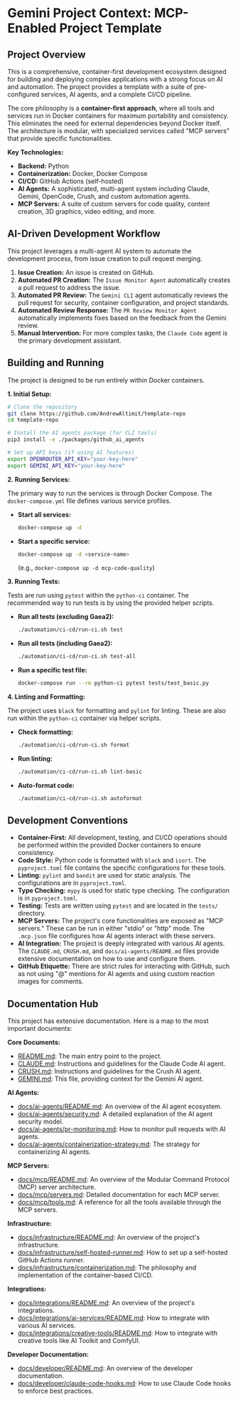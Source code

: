 # Gemini Project Context: MCP-Enabled Project Template

## Project Overview

This is a comprehensive, container-first development ecosystem designed for building and deploying complex applications with a strong focus on AI and automation. The project provides a template with a suite of pre-configured services, AI agents, and a complete CI/CD pipeline.

The core philosophy is a **container-first approach**, where all tools and services run in Docker containers for maximum portability and consistency. This eliminates the need for external dependencies beyond Docker itself. The architecture is modular, with specialized services called "MCP servers" that provide specific functionalities.

**Key Technologies:**

*   **Backend:** Python
*   **Containerization:** Docker, Docker Compose
*   **CI/CD:** GitHub Actions (self-hosted)
*   **AI Agents:** A sophisticated, multi-agent system including Claude, Gemini, OpenCode, Crush, and custom automation agents.
*   **MCP Servers:** A suite of custom servers for code quality, content creation, 3D graphics, video editing, and more.

## AI-Driven Development Workflow

This project leverages a multi-agent AI system to automate the development process, from issue creation to pull request merging.

1.  **Issue Creation:** An issue is created on GitHub.
2.  **Automated PR Creation:** The `Issue Monitor Agent` automatically creates a pull request to address the issue.
3.  **Automated PR Review:** The `Gemini CLI` agent automatically reviews the pull request for security, container configuration, and project standards.
4.  **Automated Review Response:** The `PR Review Monitor Agent` automatically implements fixes based on the feedback from the Gemini review.
5.  **Manual Intervention:** For more complex tasks, the `Claude Code` agent is the primary development assistant.

## Building and Running

The project is designed to be run entirely within Docker containers.

**1. Initial Setup:**

```bash
# Clone the repository
git clone https://github.com/AndrewAltimit/template-repo
cd template-repo

# Install the AI agents package (for CLI tools)
pip3 install -e ./packages/github_ai_agents

# Set up API keys (if using AI features)
export OPENROUTER_API_KEY="your-key-here"
export GEMINI_API_KEY="your-key-here"
```

**2. Running Services:**

The primary way to run the services is through Docker Compose. The `docker-compose.yml` file defines various service profiles.

*   **Start all services:**
    ```bash
    docker-compose up -d
    ```
*   **Start a specific service:**
    ```bash
    docker-compose up -d <service-name>
    ```
    (e.g., `docker-compose up -d mcp-code-quality`)

**3. Running Tests:**

Tests are run using `pytest` within the `python-ci` container. The recommended way to run tests is by using the provided helper scripts.

*   **Run all tests (excluding Gaea2):**
    ```bash
    ./automation/ci-cd/run-ci.sh test
    ```
*   **Run all tests (including Gaea2):**
    ```bash
    ./automation/ci-cd/run-ci.sh test-all
    ```
*   **Run a specific test file:**
    ```bash
    docker-compose run --rm python-ci pytest tests/test_basic.py
    ```

**4. Linting and Formatting:**

The project uses `black` for formatting and `pylint` for linting. These are also run within the `python-ci` container via helper scripts.

*   **Check formatting:**
    ```bash
    ./automation/ci-cd/run-ci.sh format
    ```
*   **Run linting:**
    ```bash
    ./automation/ci-cd/run-ci.sh lint-basic
    ```
*   **Auto-format code:**
    ```bash
    ./automation/ci-cd/run-ci.sh autoformat
    ```

## Development Conventions

*   **Container-First:** All development, testing, and CI/CD operations should be performed within the provided Docker containers to ensure consistency.
*   **Code Style:** Python code is formatted with `black` and `isort`. The `pyproject.toml` file contains the specific configurations for these tools.
*   **Linting:** `pylint` and `bandit` are used for static analysis. The configurations are in `pyproject.toml`.
*   **Type Checking:** `mypy` is used for static type checking. The configuration is in `pyproject.toml`.
*   **Testing:** Tests are written using `pytest` and are located in the `tests/` directory.
*   **MCP Servers:** The project's core functionalities are exposed as "MCP servers." These can be run in either "stdio" or "http" mode. The `.mcp.json` file configures how AI agents interact with these servers.
*   **AI Integration:** The project is deeply integrated with various AI agents. The `CLAUDE.md`, `CRUSH.md`, and `docs/ai-agents/README.md` files provide extensive documentation on how to use and configure them.
*   **GitHub Etiquette:** There are strict rules for interacting with GitHub, such as not using "@" mentions for AI agents and using custom reaction images for comments.

## Documentation Hub

This project has extensive documentation. Here is a map to the most important documents:

**Core Documents:**

*   [README.md](README.md): The main entry point to the project.
*   [CLAUDE.md](CLAUDE.md): Instructions and guidelines for the Claude Code AI agent.
*   [CRUSH.md](CRUSH.md): Instructions and guidelines for the Crush AI agent.
*   [GEMINI.md](GEMINI.md): This file, providing context for the Gemini AI agent.

**AI Agents:**

*   [docs/ai-agents/README.md](docs/ai-agents/README.md): An overview of the AI agent ecosystem.
*   [docs/ai-agents/security.md](docs/ai-agents/security.md): A detailed explanation of the AI agent security model.
*   [docs/ai-agents/pr-monitoring.md](docs/ai-agents/pr-monitoring.md): How to monitor pull requests with AI agents.
*   [docs/ai-agents/containerization-strategy.md](docs/ai-agents/containerization-strategy.md): The strategy for containerizing AI agents.

**MCP Servers:**

*   [docs/mcp/README.md](docs/mcp/README.md): An overview of the Modular Command Protocol (MCP) server architecture.
*   [docs/mcp/servers.md](docs/mcp/servers.md): Detailed documentation for each MCP server.
*   [docs/mcp/tools.md](docs/mcp/tools.md): A reference for all the tools available through the MCP servers.

**Infrastructure:**

*   [docs/infrastructure/README.md](docs/infrastructure/README.md): An overview of the project's infrastructure.
*   [docs/infrastructure/self-hosted-runner.md](docs/infrastructure/self-hosted-runner.md): How to set up a self-hosted GitHub Actions runner.
*   [docs/infrastructure/containerization.md](docs/infrastructure/containerization.md): The philosophy and implementation of the container-based CI/CD.

**Integrations:**

*   [docs/integrations/README.md](docs/integrations/README.md): An overview of the project's integrations.
*   [docs/integrations/ai-services/README.md](docs/integrations/ai-services/README.md): How to integrate with various AI services.
*   [docs/integrations/creative-tools/README.md](docs/integrations/creative-tools/README.md): How to integrate with creative tools like AI Toolkit and ComfyUI.

**Developer Documentation:**

*   [docs/developer/README.md](docs/developer/README.md): An overview of the developer documentation.
*   [docs/developer/claude-code-hooks.md](docs/developer/claude-code-hooks.md): How to use Claude Code hooks to enforce best practices.
